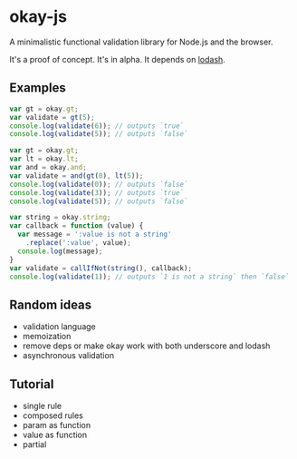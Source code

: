 # okay-js

A minimalistic functional validation library for Node.js and the browser.

It's a proof of concept. It's in alpha. It depends on [lodash](https://lodash.com/).

## Examples

```javascript
var gt = okay.gt;
var validate = gt(5);
console.log(validate(6)); // outputs `true`
console.log(validate(5)); // outputs `false`
```

```javascript
var gt = okay.gt;
var lt = okay.lt;
var and = okay.and;
var validate = and(gt(0), lt(5));
console.log(validate(0)); // outputs `false`
console.log(validate(3)); // outputs `true`
console.log(validate(5)); // outputs `false`
```

```javascript
var string = okay.string;
var callback = function (value) {
  var message = ':value is not a string'
    .replace(':value', value);
  console.log(message);
}
var validate = callIfNot(string(), callback);
console.log(validate(1)); // outputs `1 is not a string` then `false`
```

## Random ideas

* validation language
* memoization
* remove deps or make okay work with both underscore and lodash
* asynchronous validation

## Tutorial

* single rule
* composed rules
* param as function
* value as function
* partial
